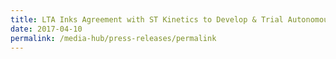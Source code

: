```yaml
---
title: LTA Inks Agreement with ST Kinetics to Develop & Trial Autonomous Buses
date: 2017-04-10
permalink: /media-hub/press-releases/permalink
---
```

